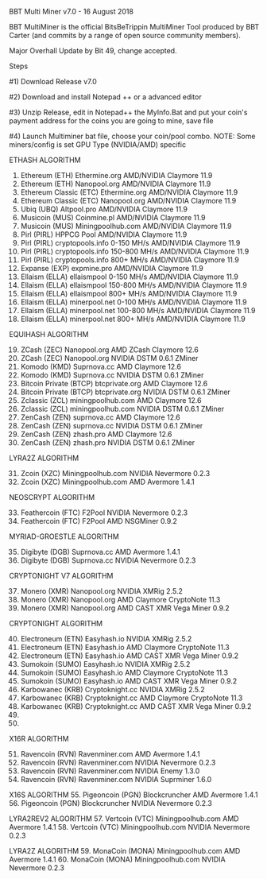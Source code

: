 BBT Multi Miner v7.0 - 16 August 2018

BBT MultiMiner is the official BitsBeTrippin MultiMiner Tool produced by BBT Carter (and commits by a range of open source community members).

Major Overhall Update by Bit 49, change accepted.

Steps

#1) Download Release v7.0

#2) Download and install Notepad ++ or a advanced editor

#3) Unzip Release, edit in Notepad++ the MyInfo.Bat and put your coin's payment address for the coins you are going to mine, save file

#4) Launch Multiminer bat file, choose your coin/pool combo. NOTE: Some miners/config is set GPU Type (NVIDIA/AMD) specific


 ETHASH ALGORITHM  
 
 1.  Ethereum          (ETH)   Ethermine.org      AMD/NVIDIA Claymore 11.9
 2.  Ethereum          (ETH)   Nanopool.org       AMD/NVIDIA Claymore 11.9
 3.  Ethereum Classic  (ETC)   Ethermine.org      AMD/NVIDIA Claymore 11.9
 4.  Ethereum Classic  (ETC)   Nanopool.org       AMD/NVIDIA Claymore 11.9
 5.  Ubiq              (UBQ)   Altpool.pro        AMD/NVIDIA Claymore 11.9
 6.  Musicoin          (MUS)   Coinmine.pl        AMD/NVIDIA Claymore 11.9
 7.  Musicoin          (MUS)   Miningpoolhub.com  AMD/NVIDIA Claymore 11.9
 8.  Pirl             (PIRL)   HPPCG Pool         AMD/NVIDIA Claymore 11.9
 9.  Pirl             (PIRL)   cryptopools.info   0-150 MH/s    AMD/NVIDIA Claymore 11.9
 10. Pirl             (PIRL)   cryptopools.info   150-800 MH/s  AMD/NVIDIA Claymore 11.9
 11. Pirl             (PIRL)   cryptopools.info   800+ MH/s     AMD/NVIDIA Claymore 11.9
 12. Expanse           (EXP)   expmine.pro                      AMD/NVIDIA Claymore 11.9
 13. Ellaism          (ELLA)   ellaismpool        0-150 MH/s    AMD/NVIDIA Claymore 11.9
 14. Ellaism          (ELLA)   ellaismpool        150-800 MH/s  AMD/NVIDIA Claymore 11.9
 15. Ellaism          (ELLA)   ellaismpool        800+ MH/s     AMD/NVIDIA Claymore 11.9
 16. Ellaism          (ELLA)   minerpool.net      0-100 MH/s    AMD/NVIDIA Claymore 11.9
 17. Ellaism          (ELLA)   minerpool.net      100-800 MH/s  AMD/NVIDIA Claymore 11.9
 18. Ellaism          (ELLA)   minerpool.net      800+ MH/s     AMD/NVIDIA Claymore 11.9

EQUIHASH ALGORITHM

 19.  ZCash            (ZEC)  Nanopool.org        AMD ZCash Claymore 12.6
 20.  ZCash            (ZEC)  Nanopool.org        NVIDIA DSTM 0.6.1 ZMiner
 21.  Komodo           (KMD)  Suprnova.cc         AMD Claymore 12.6
 22.  Komodo           (KMD)  Suprnova.cc         NVIDIA DSTM 0.6.1 ZMiner
 23.  Bitcoin Private (BTCP)  btcprivate.org      AMD Claymore 12.6
 24.  Bitcoin Private (BTCP)  btcprivate.org      NVIDIA DSTM 0.6.1 ZMiner
 25.  Zclassic         (ZCL)  miningpoolhub.com   AMD Claymore 12.6
 26.  Zclassic         (ZCL)  miningpoolhub.com   NVIDIA DSTM 0.6.1 ZMiner
 27.  ZenCash          (ZEN)  suprnova.cc         AMD Claymore 12.6
 28.  ZenCash          (ZEN)  suprnova.cc         NVIDIA DSTM 0.6.1 ZMiner
 29.  ZenCash          (ZEN)  zhash.pro           AMD Claymore 12.6
 30.  ZenCash          (ZEN)  zhash.pro           NVIDIA DSTM 0.6.1 ZMiner
 
 LYRA2Z ALGORITHM  
 
 31.  Zcoin            (XZC)  Miningpoolhub.com   NVIDIA Nevermore 0.2.3
 32.  Zcoin            (XZC)  Miningpoolhub.com   AMD Avermore 1.4.1

 NEOSCRYPT ALGORITHM   
 
 33.  Feathercoin      (FTC)  F2Pool              NVIDIA Nevermore 0.2.3
 34.  Feathercoin      (FTC)  F2Pool              AMD NSGMiner 0.9.2

 MYRIAD-GROESTLE ALGORITHM  
 
 35.  Digibyte         (DGB)  Suprnova.cc         AMD Avermore 1.4.1
 36.  Digibyte         (DGB)  Suprnova.cc         NVIDIA Nevermore 0.2.3

 CRYPTONIGHT V7 ALGORITHM    
 
 37.  Monero           (XMR)  Nanopool.org        NVIDIA XMRig 2.5.2
 38.  Monero           (XMR)  Nanopool.org        AMD Claymore CryptoNote 11.3
 39.  Monero           (XMR)  Nanopool.org        AMD CAST XMR Vega Miner 0.9.2

 CRYPTONIGHT ALGORITHM
 
 40.  Electroneum      (ETN)  Easyhash.io         NVIDIA XMRig 2.5.2
 41.  Electroneum      (ETN)  Easyhash.io         AMD Claymore CryptoNote 11.3
 42.  Electroneum      (ETN)  Easyhash.io         AMD CAST XMR Vega Miner 0.9.2
 43.  Sumokoin        (SUMO)  Easyhash.io         NVIDIA XMRig 2.5.2
 44.  Sumokoin        (SUMO)  Easyhash.io         AMD Claymore CryptoNote 11.3
 45.  Sumokoin        (SUMO)  Easyhash.io         AMD CAST XMR Vega Miner 0.9.2
 46.  Karbowanec       (KRB)  Cryptoknight.cc     NVIDIA XMRig 2.5.2
 47.  Karbowanec       (KRB)  Cryptoknight.cc     AMD Claymore CryptoNote 11.3
 48.  Karbowanec       (KRB)  Cryptoknight.cc     AMD CAST XMR Vega Miner 0.9.2
 49.
 50.
 
 X16R ALGORITHM
 
 51.  Ravencoin        (RVN)  Ravenminer.com      AMD Avermore 1.4.1
 52.  Ravencoin        (RVN)  Ravenminer.com      NVIDIA Nevermore 0.2.3
 53.  Ravencoin        (RVN)  Ravenminer.com      NVIDIA Enemy 1.3.0
 54.  Ravencoin        (RVN)  Ravenminer.com      NVIDIA Suprminer 1.6.0
 
 X16S ALGORITHM
 55.  Pigeoncoin       (PGN)  Blockcruncher       AMD Avermore 1.4.1
 56.  Pigeoncoin       (PGN)  Blockcruncher       NVIDIA Nevermore 0.2.3
 
 LYRA2REV2 ALGORITHM
 57.  Vertcoin         (VTC)  Miningpoolhub.com   AMD Avermore 1.4.1
 58.  Vertcoin         (VTC)  Miningpoolhub.com   NVIDIA Nevermore 0.2.3
 
 LYRA2Z ALGORITHM
 59.  MonaCoin        (MONA)  Miningpoolhub.com   AMD Avermore 1.4.1
 60.  MonaCoin        (MONA)  Miningpoolhub.com   NVIDIA Nevermore 0.2.3
 
